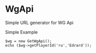 # WgApi
Simple URL generator for WG Api

Simple Example
```
$wg = new GetWgApi();
echo ($wg->getPlayerId('ru','Edrard'));
```